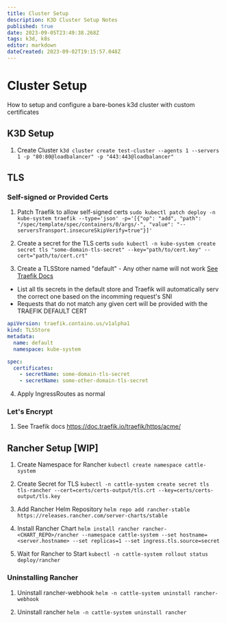 ```yaml
---
title: Cluster Setup
description: K3D Cluster Setup Notes
published: true
date: 2023-09-05T23:49:38.268Z
tags: k3d, k8s
editor: markdown
dateCreated: 2023-09-02T19:15:57.048Z
---
```


# Cluster Setup
How to setup and configure a bare-bones k3d cluster with custom certificates 

## K3D Setup

1. Create Cluster
```k3d cluster create test-cluster --agents 1 --servers 1 -p "80:80@loadbalancer" -p "443:443@loadbalancer"```

## TLS 

### Self-signed or Provided Certs

1. Patch Traefik to allow self-signed certs
``` sudo kubectl patch deploy -n kube-system traefik --type='json' -p='[{"op": "add", "path": "/spec/template/spec/containers/0/args/-", "value": "--serversTransport.insecureSkipVerify=true"}]' ```

2. Create a secret for the TLS certs
```sudo kubectl -n kube-system create secret tls "some-domain-tls-secret" --key="path/to/cert.key" --cert="path/to/cert.crt"```

3. Create a TLSStore named "default" - Any other name will not work [See Traefik Docs](https://doc.traefik.io/traefik/routing/providers/kubernetes-crd/#kind-tlsstore)
  - List all tls secrets in the default store and Traefik will automatically serv the correct one based on the incomming request's SNI
  - Requests that do not match any given cert will be provided with the TRAEFIK DEFAULT CERT
```yaml
apiVersion: traefik.containo.us/v1alpha1
kind: TLSStore
metadata:
  name: default
  namespace: kube-system

spec:
  certificates:
    - secretName: some-domain-tls-secret
    - secretName: some-other-domain-tls-secret
```

4. Apply IngressRoutes as normal 


### Let's Encrypt

1. See Traefik docs 
https://doc.traefik.io/traefik/https/acme/

## Rancher Setup [WIP]

1. Create Namespace for Rancher
```kubectl create namespace cattle-system```

1. Create Secret for TLS
```kubectl -n cattle-system create secret tls tls-rancher --cert=certs/certs-output/tls.crt --key=certs/certs-output/tls.key```

1. Add Rancher Helm Repository
```helm repo add rancher-stable https://releases.rancher.com/server-charts/stable```

1. Install Rancher Chart
```helm install rancher rancher-<CHART_REPO>/rancher --namespace cattle-system --set hostname=<server.hostname> --set replicas=1 --set ingress.tls.source=secret```

1. Wait for Rancher to Start
```kubectl -n cattle-system rollout status deploy/rancher```

### Uninstalling Rancher

1. Uninstall rancher-webhook
```helm -n cattle-system uninstall rancher-webhook```

1. Uninstall rancher
```helm -n cattle-system uninstall rancher```